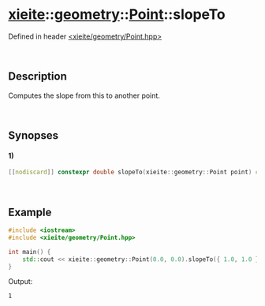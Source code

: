 # [xieite](../../../../../xieite.md)\:\:[geometry](../../../../../geometry.md)\:\:[Point](../../../Point.md)\:\:slopeTo
Defined in header [<xieite/geometry/Point.hpp>](../../../../../../include/xieite/geometry/Point.hpp)

&nbsp;

## Description
Computes the slope from this to another point.

&nbsp;

## Synopses
#### 1)
```cpp
[[nodiscard]] constexpr double slopeTo(xieite::geometry::Point point) const noexcept;
```

&nbsp;

## Example
```cpp
#include <iostream>
#include <xieite/geometry/Point.hpp>

int main() {
    std::cout << xieite::geometry::Point(0.0, 0.0).slopeTo({ 1.0, 1.0 }) << '\n';
}
```
Output:
```
1
```
